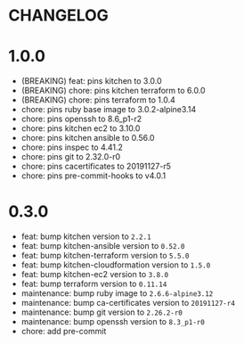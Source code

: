 # CHANGELOG

# 1.0.0

* (BREAKING) feat: pins kitchen to 3.0.0
* (BREAKING) chore: pins kitchen terraform to 6.0.0
* (BREAKING) chore: pins terraform to 1.0.4
* chore: pins ruby base image to 3.0.2-alpine3.14
* chore: pins openssh to 8.6_p1-r2
* chore: pins kitchen ec2 to 3.10.0
* chore: pins kitchen ansible to 0.56.0
* chore: pins inspec to 4.41.2
* chore: pins git to 2.32.0-r0
* chore: pins cacertificates to 20191127-r5
* chore: pins pre-commit-hooks to v4.0.1

# 0.3.0

* feat: bump kitchen version to `2.2.1`
* feat: bump kitchen-ansible version to `0.52.0`
* feat: bump kitchen-terraform version to `5.5.0`
* feat: bump kitchen-cloudformation version to `1.5.0`
* feat: bump kitchen-ec2 version to `3.8.0`
* feat: bump terraform version to `0.11.14`
* maintenance: bump ruby image to `2.6.6-alpine3.12`
* maintenance: bump ca-certificates version to `20191127-r4`
* maintenance: bump git version to `2.26.2-r0`
* maintenance: bump openssh version to `8.3_p1-r0`
* chore: add pre-commit
